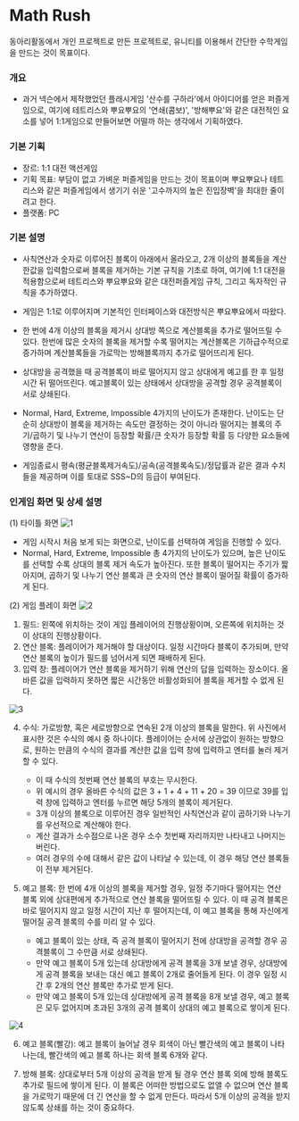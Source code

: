 # Math Rush
동아리활동에서 개인 프로젝트로 만든 프로젝트로, 유니티를 이용해서 간단한 수학게임을 만드는 것이 목표이다.

### 개요
- 과거 넥슨에서 제작했었던 플래시게임 '산수를 구하라'에서 아이디어를 얻은 퍼즐게임으로, 여기에 테트리스와 뿌요뿌요의 '연쇄(콤보)', '방해뿌요'와 같은 대전적인 요소를 넣어 1:1게임으로 만들어보면 어떨까 하는 생각에서 기획하였다.

### 기본 기획
- 장르: 1:1 대전 액션게임
- 기획 목표: 부담이 없고 가벼운 퍼즐게임을 만드는 것이 목표이며 뿌요뿌요나 테트리스와 같은 퍼즐게임에서 생기기 쉬운 '고수까지의 높은 진입장벽'을 최대한 줄이려고 한다.
- 플랫폼: PC

### 기본 설명
- 사칙연산과 숫자로 이루어진 블록이 아래에서 올라오고, 2개 이상의 블록들을 계산한값을 입력함으로써 블록을 제거하는 기본 규칙을 기초로 하여, 여기에 1:1 대전을 적용함으로써 테트리스와 뿌요뿌요와 같은 대전퍼즐게임 규칙, 그리고 독자적인 규칙을 추가하였다.

- 게임은 1:1로 이루어지며 기본적인 인터페이스와 대전방식은 뿌요뿌요에서 따왔다.

- 한 번에 4개 이상의 블록을 제거시 상대방 쪽으로 계산블록을 추가로 떨어뜨릴 수 있다. 한번에 많은 숫자의 블록을 제거할 수록 떨어지는 계산블록은 기하급수적으로 증가하며 계산블록들을 가로막는 방해블록까지 추가로 떨어뜨리게 된다.

- 상대방을 공격했을 때 공격블록이 바로 떨어지지 않고 상대에게 예고를 한 후 일정시간 뒤 떨어뜨린다. 예고블록이 있는 상태에서 상대방을 공격할 경우 공격블록이 서로 상쇄된다.

- Normal, Hard, Extreme, Impossible 4가지의 난이도가 존재한다. 난이도는 단순히 상대방이 블록을 제거하는 속도만 결정하는 것이 아니라 떨어지는 블록의 주기/곱하기 및 나누기 연산이 등장할 확률/큰 숫자가 등장할 확률 등 다양한 요소들에 영향을 준다.

- 게임종료시 평속(평균블록제거속도)/공속(공격블록속도)/정답률과 같은 결과 수치들을 제공하며 이를 토대로 SSS~D의 등급이 부여된다.

### 인게임 화면 및 상세 설명

(1) 타이틀 화면
![1](https://user-images.githubusercontent.com/79515820/150686447-a8029463-81aa-4bdf-8e0f-a300e80e192a.png)
- 게임 시작시 처음 보게 되는 화면으로, 난이도를 선택하여 게임을 진행할 수 있다.
- Normal, Hard, Extreme, Impossible 총 4가지의 난이도가 있으며, 높은 난이도를 선택할 수록 상대의 블록 제거 속도가 높아진다. 또한 블록이 떨어지는 주기가 짧아지며, 곱하기 및 나누기 연산 블록과 큰 숫자의 연산 블록이 떨어질 확률이 증가하게 된다.

(2) 게임 플레이 화면
 ![2](https://user-images.githubusercontent.com/79515820/150686450-4d8b71c2-4698-4541-9d24-717cd63ff5b6.png)
1. 필드: 왼쪽에 위치하는 것이 게임 플레이어의 진행상황이며, 오른쪽에 위치하는 것이 상대의 진행상황이다.
2. 연산 블록: 플레이어가 제거해야 할 대상이다. 일정 시간마다 블록이 추가되며, 만약 연산 블록의 높이가 필드를 넘어서게 되면 패배하게 된다.
3. 입력 창:  플레이어가 연산 블록을 제거하기 위해 연산의 답을 입력하는 장소이다. 올바른 값을 입력하지 못하면 짧은 시간동안 비활성화되어 블록을 제거할 수 없게 된다.

 ![3](https://user-images.githubusercontent.com/79515820/150686452-44283021-3582-4433-bb3c-35a64c547999.png)

4. 수식: 가로방향, 혹은 세로방향으로 연속된 2개 이상의 블록을 말한다.  위 사진에서 표시한 것은 수식의 예시 중 하나이다. 플레이어는 순서에 상관없이 원하는 방향으로, 원하는 만큼의 수식의 결과를 계산한 값을 입력 창에 입력하고 엔터를 눌러 제거할 수 있다.
	- 이 때 수식의 첫번째 연산 블록의 부호는 무시한다.
	- 위 예시의 경우 올바른 수식의 값은 3 + 1 + 4 + 11 + 20 = 39 이므로 39를 입력 창에 입력하고 엔터를 누르면 해당 5개의 블록이 제거된다.
	- 3개 이상의 블록으로 이루어진 경우 일반적인 사칙연산과 같이 곱하기와 나누기를 우선적으로 계산해야 한다.
	- 계산 결과가 소수점으로 나온 경우 소수 첫번째 자리까지만 나타내고 나머지는 버린다.
	- 여러 경우의 수에 대해서 같은 값이 나타날 수 있는데, 이 경우 해당 연산 블록들이 전부 제거된다.

5. 예고 블록: 한 번에 4개 이상의 블록을 제거할 경우, 일정 주기마다 떨어지는 연산 블록 외에 상대편에게 추가적으로 연산 블록을 떨어뜨릴 수 있다. 이 때 공격 블록은 바로 떨어지지 않고 일정 시간이 지난 후 떨어지는데, 이 예고 블록을 통해 자신에게 떨어질 공격 블록의 수를 미리 알 수 있다.
	- 예고 블록이 있는 상태, 즉 공격 블록이 떨어지기 전에 상대방을 공격할 경우 공격블록이 그 수만큼 서로 상쇄된다.
	- 만약 예고 블록이 5개 있는데 상대방에게 공격 블록을 3개 보낼 경우, 상대방에게 공격 블록을 보내는 대신 예고 블록이 2개로 줄어들게 된다. 이 경우 일정 시간 후 2개의 연산 블록만 추가로 받게 된다.
	- 만약 예고 블록이 5개 있는데 상대방에게 공격 블록을 8개 보낼 경우, 예고 블록은 모두 없어지며 초과된 3개의 공격 블록이 상대의 예고 블록으로 쌓이게 된다.

![4](https://user-images.githubusercontent.com/79515820/150688729-8bc86f30-0e3f-417f-a314-0f14a691eeda.png)

6. 예고 블록(빨강): 예고 블록이 늘어날 경우 회색이 아닌 빨간색의 예고 블록이 나타나는데, 빨간색의 예고 블록 하나는 회색 블록 6개와 같다.

7. 방해 블록: 상대로부터 5개 이상의 공격을 받게 될 경우 연산 블록 외에 방해 블록도 추가로 필드에 쌓이게 된다. 이 블록은 어떠한 방법으로도 없앨 수 없으며 연산 블록을 가로막기 때문에 더 긴 연산을 할 수 없게 만든다. 따라서 5개 이상의 공격을 받지 않도록 상쇄를 하는 것이 중요하다.